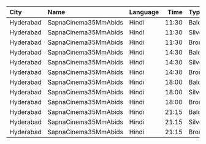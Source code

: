 | City      | Name                 | Language |  Time | Type    | Price | Capacity | Booked |
| :-------- | :------------------- | :------- | ----: | :------ | ----: | -------: | -----: |
| Hyderabad | SapnaCinema35MmAbids | Hindi    | 11:30 | Balcony |  100₹ |      324 |    270 |
| Hyderabad | SapnaCinema35MmAbids | Hindi    | 11:30 | Silver  |   70₹ |      228 |    164 |
| Hyderabad | SapnaCinema35MmAbids | Hindi    | 11:30 | Bronze  |   50₹ |      144 |    144 |
| Hyderabad | SapnaCinema35MmAbids | Hindi    | 14:30 | Balcony |  100₹ |      324 |    270 |
| Hyderabad | SapnaCinema35MmAbids | Hindi    | 14:30 | Silver  |   70₹ |      228 |    164 |
| Hyderabad | SapnaCinema35MmAbids | Hindi    | 14:30 | Bronze  |   50₹ |      144 |    144 |
| Hyderabad | SapnaCinema35MmAbids | Hindi    | 18:00 | Balcony |  100₹ |      324 |    270 |
| Hyderabad | SapnaCinema35MmAbids | Hindi    | 18:00 | Silver  |   70₹ |      228 |    164 |
| Hyderabad | SapnaCinema35MmAbids | Hindi    | 18:00 | Bronze  |   50₹ |      144 |    144 |
| Hyderabad | SapnaCinema35MmAbids | Hindi    | 21:15 | Balcony |  100₹ |      324 |    270 |
| Hyderabad | SapnaCinema35MmAbids | Hindi    | 21:15 | Silver  |   70₹ |      228 |    164 |
| Hyderabad | SapnaCinema35MmAbids | Hindi    | 21:15 | Bronze  |   50₹ |      144 |    144 |